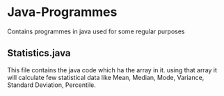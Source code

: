 # Java-Programmes
Contains programmes in java used for some regular purposes
## Statistics.java
This file contains the java code which ha the array in it.
using that array it will calculate few statistical data like Mean, Median, Mode, Variance, Standard Deviation, Percentile.
